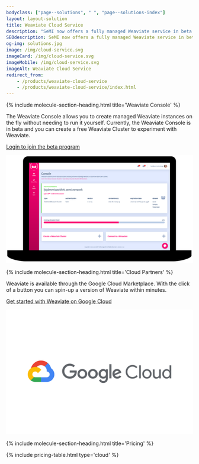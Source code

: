 ```yaml
---
bodyclass: ["page--solutions", " ", "page--solutions-index"]
layout: layout-solution
title: Weaviate Cloud Service
description: "SeMI now offers a fully managed Weaviate service in beta. You can create Weaviate instances on the SeMI network and integrate them directly into your software stack.<p><a class=\"button--cta\" type=\"submit\" href=\"https://console.semi.technology/\">Create a free Weaviate Cluster</a></p>"
SEOdescription: SeMI now offers a fully managed Weaviate service in beta. You can create Weaviate instances on the SeMI network and integrate them directly into your software stack.
og-img: solutions.jpg
image: /img/cloud-service.svg
imageCard: /img/cloud-service.svg
imageMobile: /img/cloud-service.svg
imageAlt: Weaviate Cloud Service
redirect_from:
    - /products/weaviate-cloud-service
    - /products/weaviate-cloud-service/index.html
---
```


{% include molecule-section-heading.html
    title='Weaviate Console'
%}

<section class="layout layout--double">
    <div class="layout__column">
        <p>
            The Weaviate Console allows you to create managed Weaviate instances on the fly without needing to run it yourself. Currently, the Weaviate Console is in beta and you can create a free Weaviate Cluster to experiment with Weaviate.
        </p>
        <p>
            <a class="button--cta" type="submit" href="https://console.semi.technology/">Login to join the beta program</a>
        </p>
    </div>
    <div class="layout__column">
        <img src="/img/cloud-console.png"  alt="Weaviate Cloud Console" />
    </div>
</section>

{% include molecule-section-heading.html
    title='Cloud Partners'
%}

<section class="layout layout--double-reverse">
    <div class="layout__column">
        <p>
            Weaviate is available through the Google Cloud Marketplace. With the click of a button you can spin-up a version of Weaviate within minutes.
        </p>
        <p>
            <a class="button--cta" type="submit" href="#">Get started with Weaviate on Google Cloud</a>
        </p>
    </div>
    <div class="layout__column">
        <img src="/img/Google_Cloud_Platform-Logo.svg"  alt="Weaviate on Google Cloud Platform" />
    </div>
</section>

{% include molecule-section-heading.html
    title='Pricing'
%}

{% include pricing-table.html
    type='cloud'
%}
